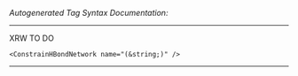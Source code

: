 _Autogenerated Tag Syntax Documentation:_

---
XRW TO DO

```
<ConstrainHBondNetwork name="(&string;)" />
```



---
